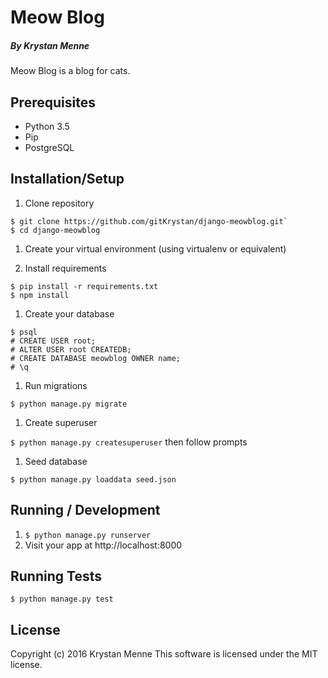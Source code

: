 # Meow Blog

##### By Krystan Menne

Meow Blog is a blog for cats.

## Prerequisites
* Python 3.5
* Pip
* PostgreSQL

## Installation/Setup
1. Clone repository

  ```
  $ git clone https://github.com/gitKrystan/django-meowblog.git`
  $ cd django-meowblog
  ```

1. Create your virtual environment (using virtualenv or equivalent)

1. Install requirements

  ```
  $ pip install -r requirements.txt
  $ npm install
  ```

1. Create your database

  ```
  $ psql
  # CREATE USER root;
  # ALTER USER root CREATEDB;
  # CREATE DATABASE meowblog OWNER name;
  # \q
  ```
1. Run migrations

  ```
  $ python manage.py migrate
  ```
1. Create superuser

  `$ python manage.py createsuperuser` then follow prompts

1. Seed database

  `$ python manage.py loaddata seed.json`

## Running / Development
1. `$ python manage.py runserver `
1. Visit your app at http://localhost:8000

## Running Tests
`$ python manage.py test`

## License
Copyright (c) 2016 Krystan Menne
This software is licensed under the MIT license.
